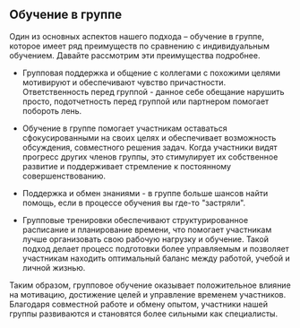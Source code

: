 ## Обучение в группе

Один из основных аспектов нашего подхода – обучение в группе, которое имеет ряд преимуществ по сравнению с индивидуальным обучением. Давайте рассмотрим эти преимущества подробнее.

-   Групповая поддержка и общение с коллегами с похожими целями мотивируют и обеспечивают чувство причастности. Ответственность перед группой - данное себе обещание нарушить просто, подотчетность перед группой или партнером помогает побороть лень.
    
-   Обучение в группе помогает участникам оставаться сфокусированными на своих целях и обеспечивает возможность обсуждения, совместного решения задач. Когда участники видят прогресс других членов группы, это стимулирует их собственное развитие и поддерживает стремление к постоянному совершенствованию.

-   Поддержка и обмен знаниями - в группе больше шансов найти помощь, если в процессе обучения вы где-то "застряли".
    
-   Групповые тренировки обеспечивают структурированное расписание и планирование времени, что помогает участникам лучше организовать свою рабочую нагрузку и обучение. Такой подход делает процесс подготовки более управляемым и позволяет участникам находить оптимальный баланс между работой, учебой и личной жизнью.


Таким образом, групповое обучение оказывает положительное влияние на мотивацию, достижение целей и управление временем участников. Благодаря совместной работе и обмену опытом, участники нашей группы развиваются и становятся более сильными как специалисты. 

